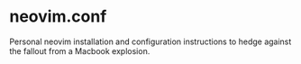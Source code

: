 # neovim.conf
Personal neovim installation and configuration instructions to hedge against the fallout from a Macbook explosion.
